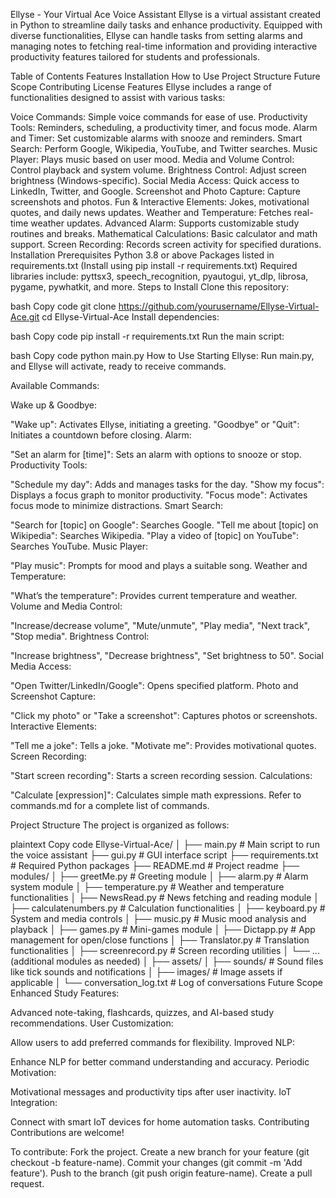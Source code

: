 Ellyse - Your Virtual Ace Voice Assistant
Ellyse is a virtual assistant created in Python to streamline daily tasks and enhance productivity. Equipped with diverse functionalities, Ellyse can handle tasks from setting alarms and managing notes to fetching real-time information and providing interactive productivity features tailored for students and professionals.

Table of Contents
Features
Installation
How to Use
Project Structure
Future Scope
Contributing
License
Features
Ellyse includes a range of functionalities designed to assist with various tasks:

Voice Commands: Simple voice commands for ease of use.
Productivity Tools: Reminders, scheduling, a productivity timer, and focus mode.
Alarm and Timer: Set customizable alarms with snooze and reminders.
Smart Search: Perform Google, Wikipedia, YouTube, and Twitter searches.
Music Player: Plays music based on user mood.
Media and Volume Control: Control playback and system volume.
Brightness Control: Adjust screen brightness (Windows-specific).
Social Media Access: Quick access to LinkedIn, Twitter, and Google.
Screenshot and Photo Capture: Capture screenshots and photos.
Fun & Interactive Elements: Jokes, motivational quotes, and daily news updates.
Weather and Temperature: Fetches real-time weather updates.
Advanced Alarm: Supports customizable study routines and breaks.
Mathematical Calculations: Basic calculator and math support.
Screen Recording: Records screen activity for specified durations.
Installation
Prerequisites
Python 3.8 or above
Packages listed in requirements.txt (Install using pip install -r requirements.txt)
Required libraries include:
pyttsx3, speech_recognition, pyautogui, yt_dlp, librosa, pygame, pywhatkit, and more.
Steps to Install
Clone this repository:

bash
Copy code
git clone https://github.com/yourusername/Ellyse-Virtual-Ace.git
cd Ellyse-Virtual-Ace
Install dependencies:

bash
Copy code
pip install -r requirements.txt
Run the main script:

bash
Copy code
python main.py
How to Use
Starting Ellyse: Run main.py, and Ellyse will activate, ready to receive commands.

Available Commands:

Wake up & Goodbye:

"Wake up": Activates Ellyse, initiating a greeting.
"Goodbye" or "Quit": Initiates a countdown before closing.
Alarm:

"Set an alarm for [time]": Sets an alarm with options to snooze or stop.
Productivity Tools:

"Schedule my day": Adds and manages tasks for the day.
"Show my focus": Displays a focus graph to monitor productivity.
"Focus mode": Activates focus mode to minimize distractions.
Smart Search:

"Search for [topic] on Google": Searches Google.
"Tell me about [topic] on Wikipedia": Searches Wikipedia.
"Play a video of [topic] on YouTube": Searches YouTube.
Music Player:

"Play music": Prompts for mood and plays a suitable song.
Weather and Temperature:

"What’s the temperature": Provides current temperature and weather.
Volume and Media Control:

"Increase/decrease volume", "Mute/unmute", "Play media", "Next track", "Stop media".
Brightness Control:

"Increase brightness", "Decrease brightness", "Set brightness to 50".
Social Media Access:

"Open Twitter/LinkedIn/Google": Opens specified platform.
Photo and Screenshot Capture:

"Click my photo" or "Take a screenshot": Captures photos or screenshots.
Interactive Elements:

"Tell me a joke": Tells a joke.
"Motivate me": Provides motivational quotes.
Screen Recording:

"Start screen recording": Starts a screen recording session.
Calculations:

"Calculate [expression]": Calculates simple math expressions.
Refer to commands.md for a complete list of commands.

Project Structure
The project is organized as follows:

plaintext
Copy code
Ellyse-Virtual-Ace/
│
├── main.py                  # Main script to run the voice assistant
├── gui.py                   # GUI interface script
├── requirements.txt         # Required Python packages
├── README.md                # Project readme
├── modules/
│   ├── greetMe.py           # Greeting module
│   ├── alarm.py             # Alarm system module
│   ├── temperature.py       # Weather and temperature functionalities
│   ├── NewsRead.py          # News fetching and reading module
│   ├── calculatenumbers.py  # Calculation functionalities
│   ├── keyboard.py          # System and media controls
│   ├── music.py             # Music mood analysis and playback
│   ├── games.py             # Mini-games module
│   ├── Dictapp.py           # App management for open/close functions
│   ├── Translator.py        # Translation functionalities
│   ├── screenrecord.py      # Screen recording utilities
│   └── ... (additional modules as needed)
│
├── assets/
│   ├── sounds/              # Sound files like tick sounds and notifications
│   ├── images/              # Image assets if applicable
│   └── conversation_log.txt # Log of conversations
Future Scope
Enhanced Study Features:

Advanced note-taking, flashcards, quizzes, and AI-based study recommendations.
User Customization:

Allow users to add preferred commands for flexibility.
Improved NLP:

Enhance NLP for better command understanding and accuracy.
Periodic Motivation:

Motivational messages and productivity tips after user inactivity.
IoT Integration:

Connect with smart IoT devices for home automation tasks.
Contributing
Contributions are welcome!

To contribute:
Fork the project.
Create a new branch for your feature (git checkout -b feature-name).
Commit your changes (git commit -m 'Add feature').
Push to the branch (git push origin feature-name).
Create a pull request.
